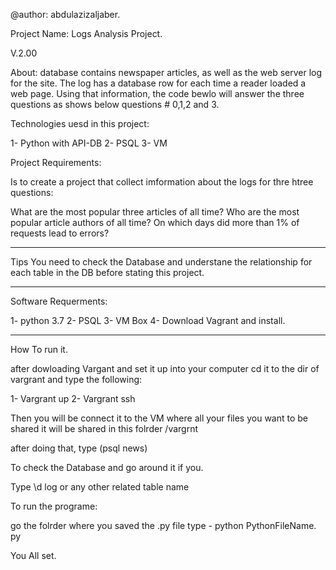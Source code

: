 


@author: abdulazizaljaber.

Project Name:  Logs Analysis Project.

V.2.00

About: database contains newspaper articles, as well as the web server
       log for the site. The log has a database row for each time a reader
       loaded a web page. Using that information, the code bewlo will answer the
       three questions as shows below questions # 0,1,2 and 3.



Technologies uesd in this project:

1- Python with API-DB
2- PSQL
3- VM


Project Requirements:

Is to create a project that collect imformation about the logs for thre htree questions:

What are the most popular three articles of all time?
Who are the most popular article authors of all time?
On which days did more than 1% of requests lead to errors?
______________________
Tips
You need to check the Database and understane the relationship for each table in the DB before stating this project.
______________________

Software Requerments:

1- python 3.7
2- PSQL
3- VM Box
4- Download Vagrant and install.

______________________

How To run it.

after dowloading Vargant and set it up into your computer cd it to the dir of vargrant and type the following:

1- Vargrant up
2-  Vargrant ssh

Then you will be connect it to the VM where all your files you want to be shared it will be shared in this folrder /vargrnt

after doing that, type (psql news)

To check the Database and go around it if you.

Type \d log or any other related table name


To run the programe:

go the folrder where you saved the .py file
type - python PythonFileName. py

You All set.



